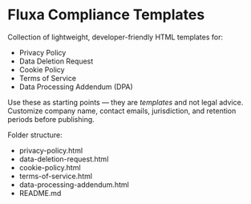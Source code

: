 # Fluxa Compliance Templates

Collection of lightweight, developer-friendly HTML templates for:
- Privacy Policy
- Data Deletion Request
- Cookie Policy
- Terms of Service
- Data Processing Addendum (DPA)

Use these as starting points — they are *templates* and not legal advice.
Customize company name, contact emails, jurisdiction, and retention periods before publishing.

Folder structure:
- privacy-policy.html
- data-deletion-request.html
- cookie-policy.html
- terms-of-service.html
- data-processing-addendum.html
- README.md
